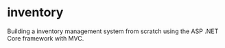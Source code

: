 # inventory
Building a inventory management system from scratch using the ASP .NET Core framework with MVC.  
